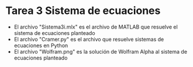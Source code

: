 # Tarea 3 Sistema de ecuaciones

* El archivo "Sistema3i.mlx" es el archivo de MATLAB que resuelve el sistema de ecuaciones planteado
* El archivo "Cramer.py" es el archivo que resuelve sistemas de ecuaciones en Python
* El archivo "Wolfram.png" es la solución de Wolfram Alpha al sistema de ecuaciones planteado
